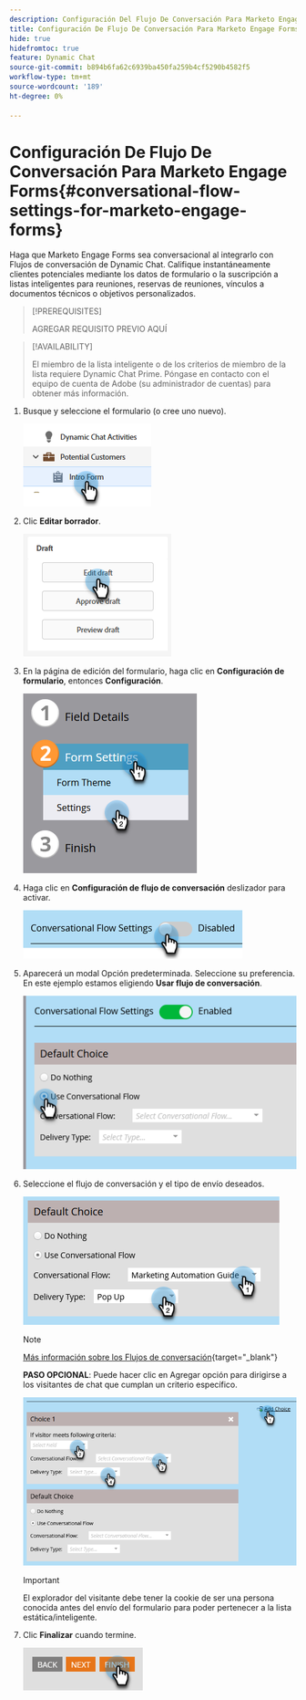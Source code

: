 ```yaml
---
description: Configuración Del Flujo De Conversación Para Marketo Engage Forms - Documentos De Marketo - Documentación Del Producto
title: Configuración De Flujo De Conversación Para Marketo Engage Forms
hide: true
hidefromtoc: true
feature: Dynamic Chat
source-git-commit: b894b6fa62c6939ba450fa259b4cf5290b4582f5
workflow-type: tm+mt
source-wordcount: '189'
ht-degree: 0%

---
```


# Configuración De Flujo De Conversación Para Marketo Engage Forms{#conversational-flow-settings-for-marketo-engage-forms}

Haga que Marketo Engage Forms sea conversacional al integrarlo con Flujos de conversación de Dynamic Chat. Califique instantáneamente clientes potenciales mediante los datos de formulario o la suscripción a listas inteligentes para reuniones, reservas de reuniones, vínculos a documentos técnicos o objetivos personalizados.

>[!PREREQUISITES]
>
>AGREGAR REQUISITO PREVIO AQUÍ

>[!AVAILABILITY]
>
>El miembro de la lista inteligente o de los criterios de miembro de la lista requiere Dynamic Chat Prime. Póngase en contacto con el equipo de cuenta de Adobe (su administrador de cuentas) para obtener más información.

1. Busque y seleccione el formulario (o cree uno nuevo).

   ![](assets/conversational-flow-settings-1.png)

1. Clic **Editar borrador**.

   ![](assets/conversational-flow-settings-2.png)

1. En la página de edición del formulario, haga clic en **Configuración de formulario**, entonces **Configuración**.

   ![](assets/conversational-flow-settings-3.png)

1. Haga clic en **Configuración de flujo de conversación** deslizador para activar.

   ![](assets/conversational-flow-settings-4.png)

1. Aparecerá un modal Opción predeterminada. Seleccione su preferencia. En este ejemplo estamos eligiendo **Usar flujo de conversación**.

   ![](assets/conversational-flow-settings-5.png)

1. Seleccione el flujo de conversación y el tipo de envío deseados.

   ![](assets/conversational-flow-settings-6.png)

   >[!NOTE]
   >
   >[Más información sobre los Flujos de conversación](/help/marketo/product-docs/demand-generation/dynamic-chat-two/automated-chat/conversational-flow-overview.md){target="_blank"}

   **PASO OPCIONAL**: Puede hacer clic en Agregar opción para dirigirse a los visitantes de chat que cumplan un criterio específico.

   ![](assets/conversational-flow-settings-7.png)

   >[!IMPORTANT]
   >
   >El explorador del visitante debe tener la cookie de ser una persona conocida antes del envío del formulario para poder pertenecer a la lista estática/inteligente.

1. Clic **Finalizar** cuando termine.

   ![](assets/conversational-flow-settings-8.png)
